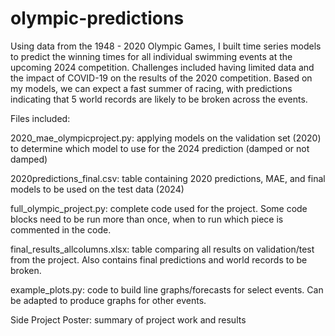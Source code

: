 # olympic-predictions
Using data from the 1948 - 2020 Olympic Games, I built time series models to predict the winning times for all individual swimming events at the upcoming 2024 competition. Challenges included having limited data and the impact of COVID-19 on the results of the 2020 competition. Based on my models, we can expect a fast summer of racing, with predictions indicating that 5 world records are likely to be broken across the events.

Files included:

2020_mae_olympicproject.py: applying models on the validation set (2020) to determine which model to use for the 2024 prediction (damped or not damped)

2020predictions_final.csv: table containing 2020 predictions, MAE, and final models to be used on the test data (2024)

full_olympic_project.py: complete code used for the project. Some code blocks need to be run more than once, when to run which piece is commented in the code.

final_results_allcolumns.xlsx: table comparing all results on validation/test from the project. Also contains final predictions and world records to be broken.

example_plots.py: code to build line graphs/forecasts for select events. Can be adapted to produce graphs for other events.

Side Project Poster: summary of project work and results
